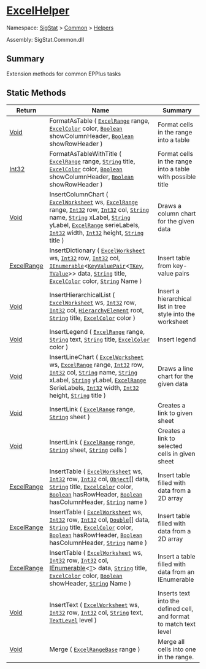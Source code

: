 # [ExcelHelper](./ExcelHelper.md)

Namespace: [SigStat]() > [Common](./../README.md) > [Helpers](./README.md)

Assembly: SigStat.Common.dll

## Summary
Extension methods for common EPPlus tasks

## Static Methods

| Return | Name | Summary | 
| --- | --- | --- | 
| [Void](https://docs.microsoft.com/en-us/dotnet/api/System.Void) | FormatAsTable ( [`ExcelRange`](./ExcelHelper.md) range, [`ExcelColor`](./Excel/ExcelColor.md) color, [`Boolean`](https://docs.microsoft.com/en-us/dotnet/api/System.Boolean) showColumnHeader, [`Boolean`](https://docs.microsoft.com/en-us/dotnet/api/System.Boolean) showRowHeader ) | Format cells in the range into a table | 
| [Int32](https://docs.microsoft.com/en-us/dotnet/api/System.Int32) | FormatAsTableWithTitle ( [`ExcelRange`](./ExcelHelper.md) range, [`String`](https://docs.microsoft.com/en-us/dotnet/api/System.String) title, [`ExcelColor`](./Excel/ExcelColor.md) color, [`Boolean`](https://docs.microsoft.com/en-us/dotnet/api/System.Boolean) showColumnHeader, [`Boolean`](https://docs.microsoft.com/en-us/dotnet/api/System.Boolean) showRowHeader ) | Format cells in the range into a table with possible title | 
| [Void](https://docs.microsoft.com/en-us/dotnet/api/System.Void) | InsertColumnChart ( [`ExcelWorksheet`](./ExcelHelper.md) ws, [`ExcelRange`](./ExcelHelper.md) range, [`Int32`](https://docs.microsoft.com/en-us/dotnet/api/System.Int32) row, [`Int32`](https://docs.microsoft.com/en-us/dotnet/api/System.Int32) col, [`String`](https://docs.microsoft.com/en-us/dotnet/api/System.String) name, [`String`](https://docs.microsoft.com/en-us/dotnet/api/System.String) xLabel, [`String`](https://docs.microsoft.com/en-us/dotnet/api/System.String) yLabel, [`ExcelRange`](./ExcelHelper.md) serieLabels, [`Int32`](https://docs.microsoft.com/en-us/dotnet/api/System.Int32) width, [`Int32`](https://docs.microsoft.com/en-us/dotnet/api/System.Int32) height, [`String`](https://docs.microsoft.com/en-us/dotnet/api/System.String) title ) | Draws a column chart for the given data | 
| [ExcelRange](./ExcelHelper.md) | InsertDictionary ( [`ExcelWorksheet`](./ExcelHelper.md) ws, [`Int32`](https://docs.microsoft.com/en-us/dotnet/api/System.Int32) row, [`Int32`](https://docs.microsoft.com/en-us/dotnet/api/System.Int32) col, [`IEnumerable`](./ExcelHelper.md)\<[`KeyValuePair`](./ExcelHelper.md)\<[`TKey`](./ExcelHelper.md), [`TValue`](./ExcelHelper.md)>> data, [`String`](https://docs.microsoft.com/en-us/dotnet/api/System.String) title, [`ExcelColor`](./Excel/ExcelColor.md) color, [`String`](https://docs.microsoft.com/en-us/dotnet/api/System.String) Name ) | Insert table from key-value pairs | 
| [Void](https://docs.microsoft.com/en-us/dotnet/api/System.Void) | InsertHierarchicalList ( [`ExcelWorksheet`](./ExcelHelper.md) ws, [`Int32`](https://docs.microsoft.com/en-us/dotnet/api/System.Int32) row, [`Int32`](https://docs.microsoft.com/en-us/dotnet/api/System.Int32) col, [`HierarchyElement`](./HierarchyElement.md) root, [`String`](https://docs.microsoft.com/en-us/dotnet/api/System.String) title, [`ExcelColor`](./Excel/ExcelColor.md) color ) | Insert a hierarchical list in tree style into the worksheet | 
| [Void](https://docs.microsoft.com/en-us/dotnet/api/System.Void) | InsertLegend ( [`ExcelRange`](./ExcelHelper.md) range, [`String`](https://docs.microsoft.com/en-us/dotnet/api/System.String) text, [`String`](https://docs.microsoft.com/en-us/dotnet/api/System.String) title, [`ExcelColor`](./Excel/ExcelColor.md) color ) | Insert legend | 
| [Void](https://docs.microsoft.com/en-us/dotnet/api/System.Void) | InsertLineChart ( [`ExcelWorksheet`](./ExcelHelper.md) ws, [`ExcelRange`](./ExcelHelper.md) range, [`Int32`](https://docs.microsoft.com/en-us/dotnet/api/System.Int32) row, [`Int32`](https://docs.microsoft.com/en-us/dotnet/api/System.Int32) col, [`String`](https://docs.microsoft.com/en-us/dotnet/api/System.String) name, [`String`](https://docs.microsoft.com/en-us/dotnet/api/System.String) xLabel, [`String`](https://docs.microsoft.com/en-us/dotnet/api/System.String) yLabel, [`ExcelRange`](./ExcelHelper.md) SerieLabels, [`Int32`](https://docs.microsoft.com/en-us/dotnet/api/System.Int32) width, [`Int32`](https://docs.microsoft.com/en-us/dotnet/api/System.Int32) height, [`String`](https://docs.microsoft.com/en-us/dotnet/api/System.String) title ) | Draws a line chart for the given data | 
| [Void](https://docs.microsoft.com/en-us/dotnet/api/System.Void) | InsertLink ( [`ExcelRange`](./ExcelHelper.md) range, [`String`](https://docs.microsoft.com/en-us/dotnet/api/System.String) sheet ) | Creates a link to given sheet | 
| [Void](https://docs.microsoft.com/en-us/dotnet/api/System.Void) | InsertLink ( [`ExcelRange`](./ExcelHelper.md) range, [`String`](https://docs.microsoft.com/en-us/dotnet/api/System.String) sheet, [`String`](https://docs.microsoft.com/en-us/dotnet/api/System.String) cells ) | Creates a link to selected cells in given sheet | 
| [ExcelRange](./ExcelHelper.md) | InsertTable ( [`ExcelWorksheet`](./ExcelHelper.md) ws, [`Int32`](https://docs.microsoft.com/en-us/dotnet/api/System.Int32) row, [`Int32`](https://docs.microsoft.com/en-us/dotnet/api/System.Int32) col, [`Object`](https://docs.microsoft.com/en-us/dotnet/api/System.Object)[] data, [`String`](https://docs.microsoft.com/en-us/dotnet/api/System.String) title, [`ExcelColor`](./Excel/ExcelColor.md) color, [`Boolean`](https://docs.microsoft.com/en-us/dotnet/api/System.Boolean) hasRowHeader, [`Boolean`](https://docs.microsoft.com/en-us/dotnet/api/System.Boolean) hasColumnHeader, [`String`](https://docs.microsoft.com/en-us/dotnet/api/System.String) name ) | Insert table filled with data from a 2D array | 
| [ExcelRange](./ExcelHelper.md) | InsertTable ( [`ExcelWorksheet`](./ExcelHelper.md) ws, [`Int32`](https://docs.microsoft.com/en-us/dotnet/api/System.Int32) row, [`Int32`](https://docs.microsoft.com/en-us/dotnet/api/System.Int32) col, [`Double`](https://docs.microsoft.com/en-us/dotnet/api/System.Double)[] data, [`String`](https://docs.microsoft.com/en-us/dotnet/api/System.String) title, [`ExcelColor`](./Excel/ExcelColor.md) color, [`Boolean`](https://docs.microsoft.com/en-us/dotnet/api/System.Boolean) hasRowHeader, [`Boolean`](https://docs.microsoft.com/en-us/dotnet/api/System.Boolean) hasColumnHeader, [`String`](https://docs.microsoft.com/en-us/dotnet/api/System.String) name ) | Insert table filled with data from a 2D array | 
| [ExcelRange](./ExcelHelper.md) | InsertTable ( [`ExcelWorksheet`](./ExcelHelper.md) ws, [`Int32`](https://docs.microsoft.com/en-us/dotnet/api/System.Int32) row, [`Int32`](https://docs.microsoft.com/en-us/dotnet/api/System.Int32) col, [IEnumerable](https://docs.microsoft.com/en-us/dotnet/api/System.Collections.Ienumerable)\<[`T`](./ExcelHelper.md)> data, [`String`](https://docs.microsoft.com/en-us/dotnet/api/System.String) title, [`ExcelColor`](./Excel/ExcelColor.md) color, [`Boolean`](https://docs.microsoft.com/en-us/dotnet/api/System.Boolean) showHeader, [`String`](https://docs.microsoft.com/en-us/dotnet/api/System.String) Name ) | Insert a table filled with data from an IEnumerable | 
| [Void](https://docs.microsoft.com/en-us/dotnet/api/System.Void) | InsertText ( [`ExcelWorksheet`](./ExcelHelper.md) ws, [`Int32`](https://docs.microsoft.com/en-us/dotnet/api/System.Int32) row, [`Int32`](https://docs.microsoft.com/en-us/dotnet/api/System.Int32) col, [`String`](https://docs.microsoft.com/en-us/dotnet/api/System.String) text, [`TextLevel`](./Excel/TextLevel.md) level ) | Inserts text into the defined cell, and format to match text level | 
| [Void](https://docs.microsoft.com/en-us/dotnet/api/System.Void) | Merge ( [`ExcelRangeBase`](./ExcelHelper.md) range ) | Merge all cells into one in the range. | 



